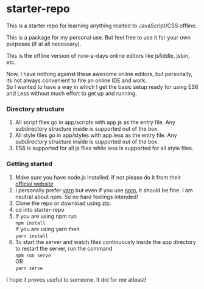 # starter-repo
This is a starter repo for learning anything realted to JavaScript/CSS offline.

This is a package for my personal use.
But feel free to use it for your own purposes (if at all necessary).

This is the offline version of now-a-days online editors like jsfiddle, jsbin, etc.

Now, I have nothing against these awesome online editors, but personally, its not always convenient to fire an online IDE and work.  
So I wanted to have a way in which I get the basic setup ready for using ES6 and Less without much effort to get up and running.

### Directory structure
1. All script files go in app/scripts with app.js as the entry file. Any subdirectory structure inside is supported out of the box.
2. All style files go in app/styles with app.less as the entry file. Any subdirectory structure inside is supported out of the box.
3. ES6 is supported for all js files while less is supported for all style files.

### Getting started
1. Make sure you have node.js installed. If not please do it from their [official website](https://nodejs.org/en/)  
2. I personally prefer [yarn](https://yarnpkg.com/lang/en/) but even if you use [npm](https://www.npmjs.com/), it should be fine. I am neutral about npm. So no hard feelings intended!
3. Clone the repo or download using zip.
4. cd into starter-repo
5. If you are using npm run  
    `npm install`  
    If you are using yarn then  
    `yarn install`
6. To start the server and watch files continuously inside the app directory to restart the server, run the command  
    `npm run serve`  
    OR  
    `yarn serve`

I hope it proves useful to someone. It did for me atleast!